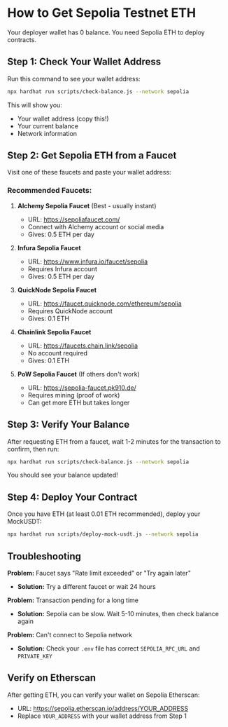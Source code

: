 # How to Get Sepolia Testnet ETH

Your deployer wallet has 0 balance. You need Sepolia ETH to deploy contracts.

## Step 1: Check Your Wallet Address

Run this command to see your wallet address:

```bash
npx hardhat run scripts/check-balance.js --network sepolia
```

This will show you:
- Your wallet address (copy this!)
- Your current balance
- Network information

## Step 2: Get Sepolia ETH from a Faucet

Visit one of these faucets and paste your wallet address:

### Recommended Faucets:

1. **Alchemy Sepolia Faucet** (Best - usually instant)
   - URL: https://sepoliafaucet.com/
   - Connect with Alchemy account or social media
   - Gives: 0.5 ETH per day

2. **Infura Sepolia Faucet**
   - URL: https://www.infura.io/faucet/sepolia
   - Requires Infura account
   - Gives: 0.5 ETH per day

3. **QuickNode Sepolia Faucet**
   - URL: https://faucet.quicknode.com/ethereum/sepolia
   - Requires QuickNode account
   - Gives: 0.1 ETH

4. **Chainlink Sepolia Faucet**
   - URL: https://faucets.chain.link/sepolia
   - No account required
   - Gives: 0.1 ETH

5. **PoW Sepolia Faucet** (If others don't work)
   - URL: https://sepolia-faucet.pk910.de/
   - Requires mining (proof of work)
   - Can get more ETH but takes longer

## Step 3: Verify Your Balance

After requesting ETH from a faucet, wait 1-2 minutes for the transaction to confirm, then run:

```bash
npx hardhat run scripts/check-balance.js --network sepolia
```

You should see your balance updated!

## Step 4: Deploy Your Contract

Once you have ETH (at least 0.01 ETH recommended), deploy your MockUSDT:

```bash
npx hardhat run scripts/deploy-mock-usdt.js --network sepolia
```

## Troubleshooting

**Problem:** Faucet says "Rate limit exceeded" or "Try again later"
- **Solution:** Try a different faucet or wait 24 hours

**Problem:** Transaction pending for a long time
- **Solution:** Sepolia can be slow. Wait 5-10 minutes, then check balance again

**Problem:** Can't connect to Sepolia network
- **Solution:** Check your `.env` file has correct `SEPOLIA_RPC_URL` and `PRIVATE_KEY`

## Verify on Etherscan

After getting ETH, you can verify your wallet on Sepolia Etherscan:
- URL: https://sepolia.etherscan.io/address/YOUR_ADDRESS
- Replace `YOUR_ADDRESS` with your wallet address from Step 1

